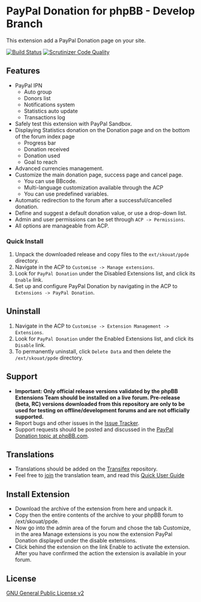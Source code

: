 # PayPal Donation for phpBB - Develop Branch
This extension add a PayPal Donation page on your site.

[![Build Status](https://travis-ci.org/Skouat/ext_paypal_donation.svg?branch=develop)](https://travis-ci.org/Skouat/ext_paypal_donation) [![Scrutinizer Code Quality](https://scrutinizer-ci.com/g/Skouat/ext_paypal_donation/badges/quality-score.png?b=develop)](https://scrutinizer-ci.com/g/Skouat/ext_paypal_donation/?branch=develop)

## Features
* PayPal IPN
    * Auto group
    * Donors list
    * Notifications system
    * Statistics auto update
    * Transactions log
* Safely test this extension with PayPal Sandbox.
* Displaying Statistics donation on the Donation page and on the bottom of the forum index page
    * Progress bar
    * Donation received
    * Donation used
    * Goal to reach
* Advanced currencies management.
* Customize the main donation page, success page and cancel page.
    * You can use BBcode.
    * Multi-language customization available through the ACP
    * You can use predefined variables.
* Automatic redirection to the forum after a successful/cancelled donation.
* Define and suggest a default donation value, or use a drop-down list.
* Admin and user permissions can be set through `ACP -> Permissions`.
* All options are manageable from ACP.

### Quick Install

1. Unpack the downloaded release and copy files to the `ext/skouat/ppde` directory.
2. Navigate in the ACP to `Customise -> Manage extensions`.
3. Look for `PayPal Donation` under the Disabled Extensions list, and click its `Enable` link.
4. Set up and configure PayPal Donation by navigating in the ACP to `Extensions -> PayPal Donation`.

## Uninstall

1. Navigate in the ACP to `Customise -> Extension Management -> Extensions`.
2. Look for `PayPal Donation` under the Enabled Extensions list, and click its `Disable` link.
3. To permanently uninstall, click `Delete Data` and then delete the `/ext/skouat/ppde` directory.

## Support

* **Important: Only official release versions validated by the phpBB Extensions Team should be installed on a live forum. Pre-release (beta, RC) versions downloaded from this repository are only to be used for testing on offline/development forums and are not officially supported.**
* Report bugs and other issues in the [Issue Tracker](https://github.com/Skouat/ext_paypal_donation/issues).
* Support requests should be posted and discussed in the [PayPal Donation topic at phpBB.com](https://www.phpbb.com/community/viewtopic.php?f=456&t=2358616).

## Translations

* Translations should be added on the [Transifex](https://www.transifex.com/skouat/ppde-develop/) repository.
* Feel free to [join](https://www.transifex.com/signup/?join_project=ppde-develop) the translation team, and read this [Quick User Guide](/.tx/README.md)

## Install Extension
* Download the archive of the extension from here and unpack it. 
* Copy then the entire contents of the archive to your phpBB forum to /ext/skouat/ppde. 
* Now go into the admin area of the forum and chose the tab Customize, in the area Manage extensions is you now the extension PayPal Donation displayed under the disable extensions. 
* Click behind the extension on the link Enable to activate the extension. After you have confirmed the action the extension is available in your forum.

## License
[GNU General Public License v2](http://opensource.org/licenses/GPL-2.0)
